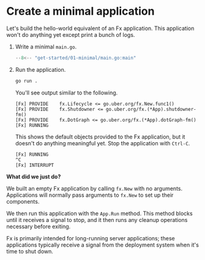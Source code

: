 # Create a minimal application

Let's build the hello-world equivalent of an Fx application.
This application won't do anything yet except print a bunch of logs.

1. Write a minimal `main.go`.

   ```go
   --8<-- "get-started/01-minimal/main.go:main"
   ```

2. Run the application.

   ```bash
   go run .
   ```

   You'll see output similar to the following.

   ```
   [Fx] PROVIDE    fx.Lifecycle <= go.uber.org/fx.New.func1()
   [Fx] PROVIDE    fx.Shutdowner <= go.uber.org/fx.(*App).shutdowner-fm()
   [Fx] PROVIDE    fx.DotGraph <= go.uber.org/fx.(*App).dotGraph-fm()
   [Fx] RUNNING
   ```

   This shows the default objects provided to the Fx application,
   but it doesn't do anything meaningful yet.
   Stop the application with `Ctrl-C`.

   ```
   [Fx] RUNNING
   ^C
   [Fx] INTERRUPT
   ```

**What did we just do?**

We built an empty Fx application by calling `fx.New` with no arguments.
Applications will normally pass arguments to `fx.New` to set up their
components.

We then run this application with the `App.Run` method.
This method blocks until it receives a signal to stop,
and it then runs any cleanup operations necessary before exiting.

Fx is primarily intended for long-running server applications;
these applications typically receive a signal from the deployment system
when it's time to shut down.
